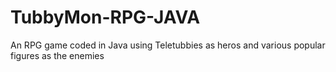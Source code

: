 # TubbyMon-RPG-JAVA
An RPG game coded in Java using Teletubbies as heros and various popular figures as the enemies
